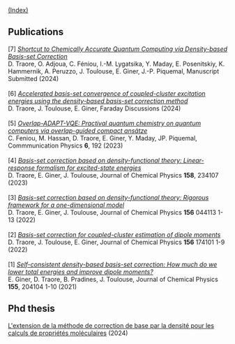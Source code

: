 [(Index)](https://dtraore97.github.io/)

## Publications
[7] [*Shortcut to Chemically Accurate Quantum Computing via Density-based Basis-set Correction*](https://arxiv.org/abs/2405.11567)
\
D. Traore, O. Adjoua, C. Féniou, I.-M. Lygatsika, Y. Maday, E. Posenitskiy, K. Hammernik, A. Peruzzo, J. Toulouse, E. Giner, J.-P. Piquemal, Manuscript Submitted (2024)
\
\
[6] [*Accelerated basis-set convergence of coupled-cluster excitation energies using the density-based basis-set correction method*](https://hal.science/hal-04475187)
\
D. Traore, J. Toulouse, E. Giner, Faraday Discussions (2024)
\
\
[5] [*Overlap-ADAPT-VQE: Practival quantum chemistry on quantum computers via overlap-guided compact ansätze*](https://www.nature.com/articles/s42005-023-01312-y)
\
C. Feniou, M. Hassan, D. Traore, E. Giner, Y. Maday, JP. Piquemal, Commmunication Physics **6**, 192 (2023)
\
\
[4] [*Basis-set correction based on density-functional theory: Linear-response formalism for excited-state energies*](https://dtraore97.github.io/TraGinTou-JCP-23.pdf)
\
D. Traore, E. Giner, J. Toulouse, Journal of Chemical Physics **158**, 234107 (2023)
\
\
[3] [*Basis-set correction based on density-functional theory: Rigorous framework for a one-dimensional model*](https://dtraore97.github.io/TraGinTou-JCP-22.pdf)
\
D. Traore, E. Giner, J. Toulouse, Journal of Chemical Physics **156** 044113 1-13 (2022)
\
\
[2] [*Basis-set correction for coupled-cluster estimation of dipole moments*](https://dtraore97.github.io/TraTouGin-JCP-22.pdf)
\
D. Traore, J. Toulouse, E. Giner, Journal of Chemical Physics **156** 174101 1-9 (2022)
\
\
[1] [*Self-consistent density-based basis-set correction: How much do we lower total energies and improve dipole moments?*](https://dtraore97.github.io/GinTraPraTou-JCP-21.pdf)
\
E. Giner, D. Traore, B. Pradines, J. Toulouse, Journal of Chemical Physics **155**, 204104 1-10 (2021)

## Phd thesis
[L'extension de la méthode de correction de base par la densité pour les calculs de propriétés moléculaires](https://theses.hal.science/tel-04199146) (2024)
